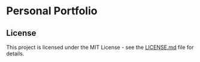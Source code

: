 # Personal Portfolio 

## License
This project is licensed under the MIT License - see the [LICENSE.md](./LICENSE) file for details.
